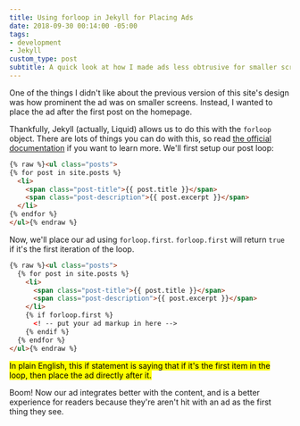 ```yaml
---
title: Using forloop in Jekyll for Placing Ads
date: 2018-09-30 00:14:00 -05:00
tags:
- development
- Jekyll
custom_type: post
subtitle: A quick look at how I made ads less obtrusive for smaller screens
---
```


One of the things I didn't like about the previous version of this site's design was how prominent the ad was on smaller screens. Instead, I wanted to place the ad after the first post on the homepage.

Thankfully, Jekyll (actually, Liquid) allows us to do this with the `forloop` object. There are lots of things you can do with this, so read [the official documentation](https://help.shopify.com/en/themes/liquid/objects/for-loops) if you want to learn more. We'll first setup our post loop:

```html
{% raw %}<ul class="posts">
{% for post in site.posts %}
  <li>
    <span class="post-title">{{ post.title }}</span>
    <span class="post-description">{{ post.excerpt }}</span>
  </li>
{% endfor %}
</ul>{% endraw %}
```

Now, we'll place our ad using `forloop.first`. `forloop.first` will return `true` if it's the first iteration of the loop.

```html
{% raw %}<ul class="posts">
  {% for post in site.posts %}
    <li>
      <span class="post-title">{{ post.title }}</span>
      <span class="post-description">{{ post.excerpt }}</span>
    </li>
    {% if forloop.first %}
      <! -- put your ad markup in here -->
    {% endif %}
  {% endfor %}
</ul>{% endraw %}
```

<mark>In plain English, this if statement is saying that if it's the first item in the loop, then place the ad directly after it.</mark>

Boom! Now our ad integrates better with the content, and is a better experience for readers because they're aren't hit with an ad as the first thing they see.